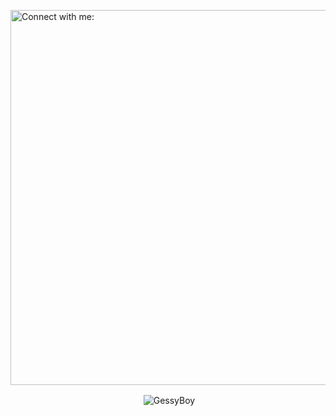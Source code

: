 <p>
<img src="https://github.com/GessyBoy/GessyBoy/blob/main/img/banni%C3%A8re.png" height="600" width="1000" alt="Connect with me:" href="https://linkedin.com/in/yohann-deletrez" target="blank"/>
</p>


<p align="center">&nbsp;<img align="center" src="https://github-readme-stats.vercel.app/api/top-langs?username=Gessyboy&show_icons=true&locale=en&hide=html,css,scss,twig&theme=tokyonight" alt="GessyBoy" /></p>
